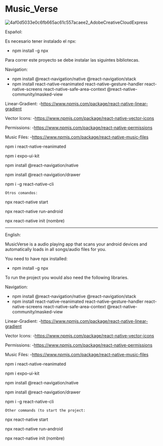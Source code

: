 # Music_Verse

![4af0d5033e0c6fb665ac61c557acaee2_AdobeCreativeCloudExpress](https://user-images.githubusercontent.com/51728254/162081499-7158fcf5-cbf1-46e4-9e3a-edf391cd4ff5.gif)

Español:

Es necesario tener instalado el npx:
  - npm install -g npx

Para correr este proyecto se debe instalar las siguintes bibliotecas.
 
Navigation:
  - npm install @react-navigation/native @react-navigation/stack 
  - npm install react-native-reanimated react-native-gesture-handler react-native-screens react-native-safe-area-context @react-native-community/masked-view

Linear-Gradient:
    -https://www.npmjs.com/package/react-native-linear-gradient

Vector Icons:
    -https://www.npmjs.com/package/react-native-vector-icons
    
 Permissions:
    -https://www.npmjs.com/package/react-native-permissions
    
 Music Files:
    -https://www.npmjs.com/package/react-native-music-files
    
npm i react-native-reanimated

npm i expo-ui-kit

npm install @react-navigation/native

npm install @react-navigation/drawer

npm i -g react-native-cli
    
    Otros comandos:

npx react-native start

npx react-native run-android

npx react-native init (nombre)

-------------------------------------------------------------------------------------

English:

MusicVerse is a audio playing app that scans your android devices and automatically loads in all songs/audio files for you.

You need to have npx installed:
  - npm install -g npx

To run the project you would also need the following libraries.
 
Navigation:
  - npm install @react-navigation/native @react-navigation/stack 
  - npm install react-native-reanimated react-native-gesture-handler react-native-screens react-native-safe-area-context @react-native-community/masked-view

Linear-Gradient:
    -https://www.npmjs.com/package/react-native-linear-gradient

Vector Icons:
    -https://www.npmjs.com/package/react-native-vector-icons
    
Permissions:
    -https://www.npmjs.com/package/react-native-permissions
    
Music Files:
    -https://www.npmjs.com/package/react-native-music-files
    
npm i react-native-reanimated

npm i expo-ui-kit

npm install @react-navigation/native

npm install @react-navigation/drawer

npm i -g react-native-cli
    
    Other commands (to start the project:

npx react-native start

npx react-native run-android

npx react-native init (nombre)
